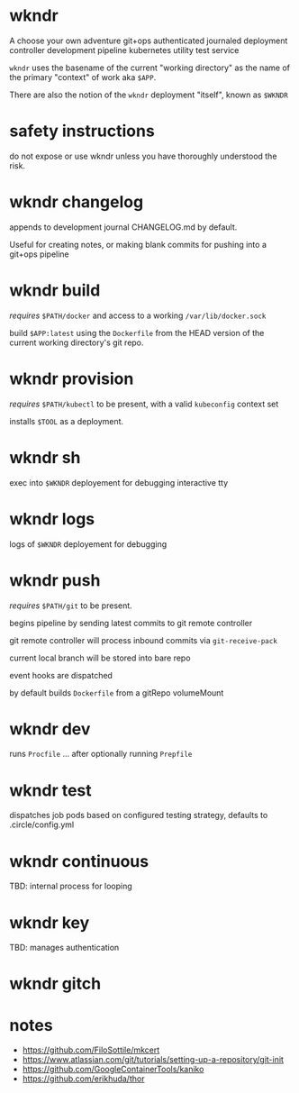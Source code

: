# wkndr

A choose your own adventure git+ops authenticated journaled deployment controller development pipeline kubernetes utility test service

`wkndr` uses the basename of the current "working directory" as the name of the primary "context" of work aka `$APP`.

There are also the notion of the `wkndr` deployment "itself", known as `$WKNDR`

# safety instructions

do not expose or use wkndr unless you have thoroughly understood the risk.

# wkndr changelog

appends to development journal CHANGELOG.md by default.

Useful for creating notes, or making blank commits for pushing into a git+ops pipeline

# wkndr build

_requires_ `$PATH/docker` and access to a working `/var/lib/docker.sock`

build `$APP:latest` using the `Dockerfile` from the HEAD version of the current working directory's git repo.

# wkndr provision

_requires_ `$PATH/kubectl` to be present, with a valid `kubeconfig` context set

installs `$TOOL` as a deployment.

# wkndr sh

exec into `$WKNDR` deployement for debugging interactive tty

# wkndr logs

logs of `$WKNDR` deployement for debugging

# wkndr push

_requires_ `$PATH/git` to be present.

begins pipeline by sending latest commits to git remote controller

git remote controller will process inbound commits via `git-receive-pack`

current local branch will be stored into bare repo

event hooks are dispatched

by default builds `Dockerfile` from a gitRepo volumeMount

# wkndr dev

runs `Procfile` ... after optionally running `Prepfile`

# wkndr test

dispatches job pods based on configured testing strategy, defaults to .circle/config.yml

# wkndr continuous

TBD: internal process for looping

# wkndr key

TBD: manages authentication

# wkndr gitch

# notes

* https://github.com/FiloSottile/mkcert
* https://www.atlassian.com/git/tutorials/setting-up-a-repository/git-init
* https://github.com/GoogleContainerTools/kaniko
* https://github.com/erikhuda/thor
